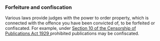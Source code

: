 ###  Forfeiture and confiscation

Various laws provide judges with the power to order property, which is
connected with the offence you have been convicted of, to be forfeited or
confiscated. For example, under [ Section 10 of the Censorship of Publications
Act 1929
](http://www.irishstatutebook.ie/1929/en/act/pub/0021/sec0010.html#zza21y1929s10)
prohibited publications may be confiscated.
